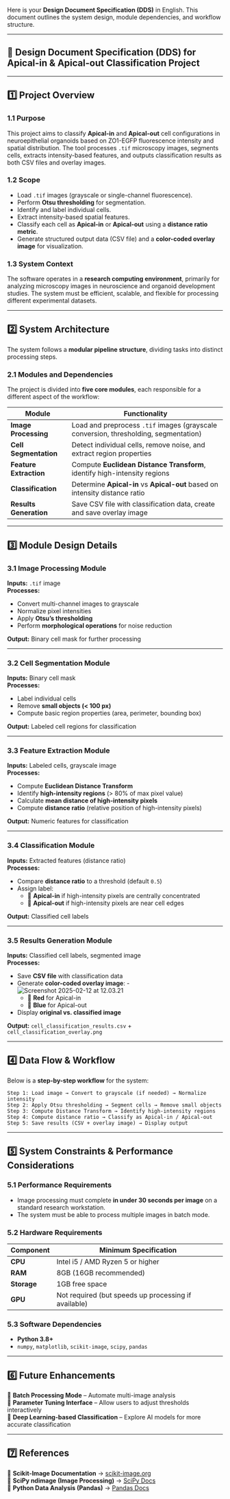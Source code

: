 Here is your **Design Document Specification (DDS)** in English. This document outlines the system design, module dependencies, and workflow structure.

---

## **📜 Design Document Specification (DDS) for Apical-in & Apical-out Classification Project**  

---

## **1️⃣ Project Overview**  
### **1.1 Purpose**  
This project aims to classify **Apical-in** and **Apical-out** cell configurations in neuroepithelial organoids based on ZO1-EGFP fluorescence intensity and spatial distribution. The tool processes `.tif` microscopy images, segments cells, extracts intensity-based features, and outputs classification results as both CSV files and overlay images.

### **1.2 Scope**  
- Load `.tif` images (grayscale or single-channel fluorescence).  
- Perform **Otsu thresholding** for segmentation.  
- Identify and label individual cells.  
- Extract intensity-based spatial features.  
- Classify each cell as **Apical-in** or **Apical-out** using a **distance ratio metric**.  
- Generate structured output data (CSV file) and a **color-coded overlay image** for visualization.  

### **1.3 System Context**  
The software operates in a **research computing environment**, primarily for analyzing microscopy images in neuroscience and organoid development studies. The system must be efficient, scalable, and flexible for processing different experimental datasets.

---

## **2️⃣ System Architecture**  
The system follows a **modular pipeline structure**, dividing tasks into distinct processing steps.

### **2.1 Modules and Dependencies**
The project is divided into **five core modules**, each responsible for a different aspect of the workflow:

| **Module**              | **Functionality** |
|-------------------------|-----------------------------------------------------------|
| **Image Processing**    | Load and preprocess `.tif` images (grayscale conversion, thresholding, segmentation) |
| **Cell Segmentation**   | Detect individual cells, remove noise, and extract region properties |
| **Feature Extraction**  | Compute **Euclidean Distance Transform**, identify high-intensity regions |
| **Classification**      | Determine **Apical-in** vs **Apical-out** based on intensity distance ratio |
| **Results Generation**  | Save CSV file with classification data, create and save overlay image |

---

## **3️⃣ Module Design Details**  

### **3.1 Image Processing Module**  
**Inputs:** `.tif` image  
**Processes:**  
- Convert multi-channel images to grayscale  
- Normalize pixel intensities  
- Apply **Otsu’s thresholding**  
- Perform **morphological operations** for noise reduction  

**Output:** Binary cell mask for further processing  

---

### **3.2 Cell Segmentation Module**  
**Inputs:** Binary cell mask  
**Processes:**  
- Label individual cells  
- Remove **small objects (< 100 px)**  
- Compute basic region properties (area, perimeter, bounding box)  

**Output:** Labeled cell regions for classification  

---

### **3.3 Feature Extraction Module**  
**Inputs:** Labeled cells, grayscale image  
**Processes:**  
- Compute **Euclidean Distance Transform**  
- Identify **high-intensity regions** (> 80% of max pixel value)  
- Calculate **mean distance of high-intensity pixels**  
- Compute **distance ratio** (relative position of high-intensity pixels)  

**Output:** Numeric features for classification  

---

### **3.4 Classification Module**  
**Inputs:** Extracted features (distance ratio)  
**Processes:**  
- Compare **distance ratio** to a threshold (default `0.5`)  
- Assign label:  
  - 🔴 **Apical-in** if high-intensity pixels are centrally concentrated  
  - 🔵 **Apical-out** if high-intensity pixels are near cell edges  

**Output:** Classified cell labels  

---

### **3.5 Results Generation Module**  
**Inputs:** Classified cell labels, segmented image  
**Processes:**  
- Save **CSV file** with classification data  
- Generate **color-coded overlay image**:
-![Screenshot 2025-02-12 at 12.03.21](images/Screenshot_2025-02-12_at_12.03.21.png)
  - 🔴 **Red** for Apical-in  
  - 🔵 **Blue** for Apical-out  
- Display **original vs. classified image**  

**Output:** `cell_classification_results.csv` + `cell_classification_overlay.png`  

---

## **4️⃣ Data Flow & Workflow**  
Below is a **step-by-step workflow** for the system:

```plaintext
Step 1: Load image → Convert to grayscale (if needed) → Normalize intensity
Step 2: Apply Otsu thresholding → Segment cells → Remove small objects
Step 3: Compute Distance Transform → Identify high-intensity regions
Step 4: Compute distance ratio → Classify as Apical-in / Apical-out
Step 5: Save results (CSV + overlay image) → Display output
```

---

## **5️⃣ System Constraints & Performance Considerations**  
### **5.1 Performance Requirements**  
- Image processing must complete **in under 30 seconds per image** on a standard research workstation.  
- The system must be able to process multiple images in batch mode.  

### **5.2 Hardware Requirements**  
| Component       | Minimum Specification |
|----------------|----------------------|
| **CPU**        | Intel i5 / AMD Ryzen 5 or higher |
| **RAM**        | 8GB (16GB recommended) |
| **Storage**    | 1GB free space |
| **GPU**        | Not required (but speeds up processing if available) |

### **5.3 Software Dependencies**  
- **Python 3.8+**  
- `numpy`, `matplotlib`, `scikit-image`, `scipy`, `pandas`  

---

## **6️⃣ Future Enhancements**  
🔹 **Batch Processing Mode** – Automate multi-image analysis  
🔹 **Parameter Tuning Interface** – Allow users to adjust thresholds interactively  
🔹 **Deep Learning-based Classification** – Explore AI models for more accurate classification  

---

## **7️⃣ References**  
📌 **Scikit-Image Documentation** → [scikit-image.org](https://scikit-image.org/)  
📌 **SciPy ndimage (Image Processing)** → [SciPy Docs](https://docs.scipy.org/doc/scipy/reference/ndimage.html)  
📌 **Python Data Analysis (Pandas)** → [Pandas Docs](https://pandas.pydata.org/)  
